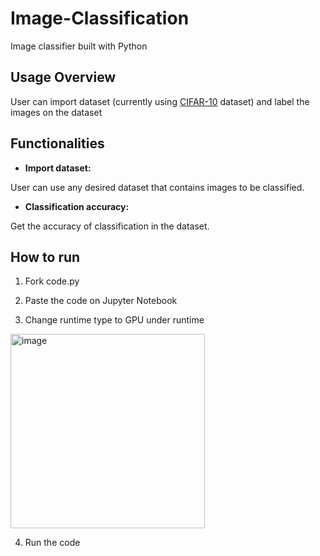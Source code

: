 # Image-Classification

Image classifier built with Python

## Usage Overview
User can import dataset (currently using [CIFAR-10](https://www.cs.toronto.edu/~kriz/cifar.html) dataset) and label the images on the dataset

## Functionalities

- **Import dataset:** 

User can use any desired dataset that contains images to be classified.

- **Classification accuracy:** 

Get the accuracy of classification in the dataset.

## How to run

1. Fork code.py 

2. Paste the code on Jupyter Notebook

3. Change runtime type to GPU under runtime
<img width="311" alt="image" src="https://user-images.githubusercontent.com/69248457/155994370-56f9a703-6f83-496b-9b0f-df6fac5ad2d1.png">

4. Run the code
